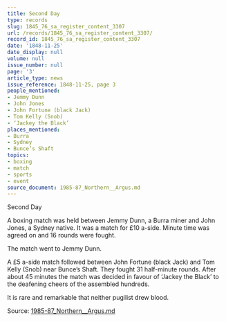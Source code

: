 ```yaml
---
title: Second Day
type: records
slug: 1845_76_sa_register_content_3307
url: /records/1845_76_sa_register_content_3307/
record_id: 1845_76_sa_register_content_3307
date: '1848-11-25'
date_display: null
volume: null
issue_number: null
page: '3'
article_type: news
issue_reference: 1848-11-25, page 3
people_mentioned:
- Jemmy Dunn
- John Jones
- John Fortune (black Jack)
- Tom Kelly (Snob)
- ‘Jackey the Black’
places_mentioned:
- Burra
- Sydney
- Bunce’s Shaft
topics:
- boxing
- match
- sports
- event
source_document: 1985-87_Northern__Argus.md
---
```


Second Day

A boxing match was held between Jemmy Dunn, a Burra miner and John Jones, a Sydney native.  It was a match for £10 a-side.  Minute time was agreed on and 16 rounds were fought.

The match went to Jemmy Dunn.

A £5 a-side match followed between John Fortune (black Jack) and Tom Kelly (Snob) near Bunce’s Shaft.  They fought 31 half-minute rounds.  After about 45 minutes the match was decided in favour of ‘Jackey the Black’ to the deafening cheers of the assembled hundreds.

It is rare and remarkable that neither pugilist drew blood.

Source: [1985-87_Northern__Argus.md](/downloads/markdown/1985-87_Northern__Argus.md)
